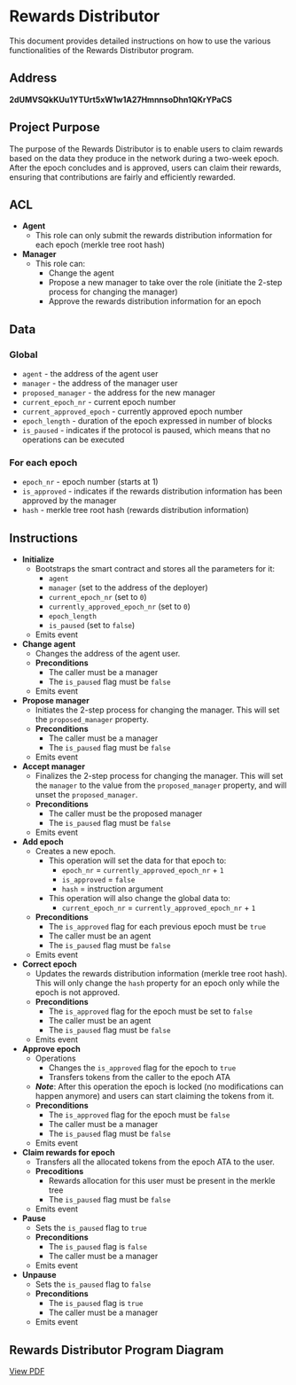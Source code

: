 # Rewards Distributor

This document provides detailed instructions on how to use the various functionalities of the Rewards Distributor program.

## Address

**2dUMVSQkKUu1YTUrt5xW1w1A27HmnnsoDhn1QKrYPaCS**

## Project Purpose

The purpose of the Rewards Distributor is to enable users to claim rewards based on the data they produce in the network during a two-week epoch. After the epoch concludes and is approved, users can claim their rewards, ensuring that contributions are fairly and efficiently rewarded.

## **ACL**

- **Agent**
   - This role can only submit the rewards distribution information for each epoch (merkle tree root hash)
- **Manager**
   - This role can:
      - Change the agent
      - Propose a new manager to take over the role (initiate the 2-step process for changing the manager)
      - Approve the rewards distribution information for an epoch

## **Data**

### **Global**

- `agent` - the address of the agent user
- `manager` - the address of the manager user
- `proposed_manager` - the address for the new manager
- `current_epoch_nr` - current epoch number
- `current_approved_epoch` - currently approved epoch number
- `epoch_length` - duration of the epoch expressed in number of blocks
- `is_paused` - indicates if the protocol is paused, which means that no operations can be executed

### **For each epoch**

- `epoch_nr` - epoch number (starts at 1)
- `is_approved` - indicates if the rewards distribution information has been approved by the manager
- `hash` - merkle tree root hash (rewards distribution information)

## **Instructions**

- **Initialize**
   - Bootstraps the smart contract and stores all the parameters for it:
      - `agent`
      - `manager` (set to the address of the deployer)
      - `current_epoch_nr` (set to `0`)
      - `currently_approved_epoch_nr` (set to `0`)
      - `epoch_length`
      - `is_paused` (set to `false`)
   - Emits event
- **Change agent**
   - Changes the address of the agent user.
   - **Preconditions**
      - The caller must be a manager
      - The `is_paused` flag must be `false`
   - Emits event
- **Propose manager**
   - Initiates the 2-step process for changing the manager. This will set the `proposed_manager` property.
   - **Preconditions**
      - The caller must be a manager
      - The `is_paused` flag must be `false`
   - Emits event
- **Accept manager**
   - Finalizes the 2-step process for changing the manager. This will set the `manager` to the value from the `proposed_manager` property, and will unset the `proposed_manager`.
   - **Preconditions**
      - The caller must be the proposed manager
      - The `is_paused` flag must be `false`
   - Emits event
- **Add epoch**
   - Creates a new epoch.
      - This operation will set the data for that epoch to:
         - `epoch_nr` = `currently_approved_epoch_nr` + `1`
         - `is_approved` = `false`
         - `hash` = instruction argument
      - This operation will also change the global data to:
         - `current_epoch_nr` = `currently_approved_epoch_nr` + `1`
   - **Preconditions**
      - The `is_approved` flag for each previous epoch must be `true`
      - The caller must be an agent
      - The `is_paused` flag must be `false`
   - Emits event
- **Correct epoch**
   - Updates the rewards distribution information (merkle tree root hash). This will only change the `hash` property for an epoch only while the epoch is not approved.
   - **Preconditions**
      - The `is_approved` flag for the epoch must be set to `false`
      - The caller must be an agent
      - The `is_paused` flag must be `false`
   - Emits event
- **Approve epoch**
   - Operations
      - Changes the `is_approved` flag for the epoch to `true`
      - Transfers tokens from the caller to the epoch ATA
   - ***Note***: After this operation the epoch is locked (no modifications can happen anymore) and users can start claiming the tokens from it.
   - **Preconditions**
      - The `is_approved` flag for the epoch must be `false`
      - The caller must be a manager
      - The `is_paused` flag must be `false`
   - Emits event
- **Claim rewards for epoch**
   - Transfers all the allocated tokens from the epoch ATA to the user.
   - **Precoditions**
      - Rewards allocation for this user must be present in the merkle tree
      - The `is_paused` flag must be `false`
   - Emits event
- **Pause**
   - Sets the `is_paused` flag to `true`
   - **Preconditions**
      - The `is_paused` flag is `false`
      - The caller must be a manager
   - Emits event
- **Unpause**
   - Sets the `is_paused` flag to `false`
   - **Preconditions**
      - The `is_paused` flag is `true`
      - The caller must be a manager
   - Emits event

## Rewards Distributor Program Diagram

[View PDF](https://github.com/375-ai/program-library/blob/main/programs/rewards-distributor/diagrams/375ai%20smart%20contracts%20diagram.pdf)
